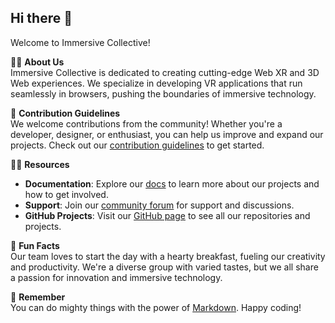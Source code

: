 ## Hi there 👋

Welcome to Immersive Collective!

🙋‍♀️ **About Us**  
Immersive Collective is dedicated to creating cutting-edge Web XR and 3D Web experiences. We specialize in developing VR applications that run seamlessly in browsers, pushing the boundaries of immersive technology.

🌈 **Contribution Guidelines**  
We welcome contributions from the community! Whether you're a developer, designer, or enthusiast, you can help us improve and expand our projects. Check out our [contribution guidelines](CONTRIBUTING.MD) to get started.

👩‍💻 **Resources**  
- **Documentation**: Explore our [docs](https://immersive-collective.org/docs) to learn more about our projects and how to get involved.
- **Support**: Join our [community forum](https://immersive-collective.org/forum) for support and discussions.
- **GitHub Projects**: Visit our [GitHub page](https://github.com/Immersive-Collective) to see all our repositories and projects.

🍿 **Fun Facts**  
Our team loves to start the day with a hearty breakfast, fueling our creativity and productivity. We're a diverse group with varied tastes, but we all share a passion for innovation and immersive technology.

🧙 **Remember**  
You can do mighty things with the power of [Markdown](https://docs.github.com/github/writing-on-github/getting-started-with-writing-and-formatting-on-github/basic-writing-and-formatting-syntax). Happy coding!
